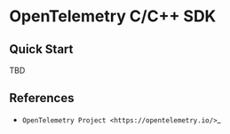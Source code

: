 OpenTelemetry C/C++ SDK
============================================================================

Quick Start
------------

TBD

References
----------

* `OpenTelemetry Project <https://opentelemetry.io/>`_
